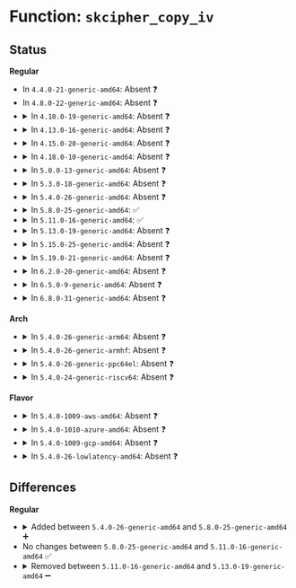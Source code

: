 # Function: <code>skcipher_copy_iv</code>

## Status
<b>Regular</b>
<ul>
<li>
In <code>4.4.0-21-generic-amd64</code>: Absent ❓
</li>
<li>
In <code>4.8.0-22-generic-amd64</code>: Absent ❓
</li>
<li>
<details>
<summary>In <code>4.10.0-19-generic-amd64</code>: Absent ❓</summary>

```json
{
  "name": "skcipher_copy_iv",
  "collision_type": "Unique Static",
  "inline_type": "Full",
  "funcs": [
    {
      "addr": 18446744071583000918,
      "name": "skcipher_copy_iv",
      "external": false,
      "loc": "crypto/skcipher.c:391",
      "file": "crypto/skcipher.c",
      "inline": "not declared, inlined",
      "caller_inline": [
        "crypto/skcipher.c:skcipher_walk_first"
      ],
      "caller_func": []
    }
  ],
  "symbols": []
}
```
</details>
</li>
<li>
<details>
<summary>In <code>4.13.0-16-generic-amd64</code>: Absent ❓</summary>

```json
{
  "name": "skcipher_copy_iv",
  "collision_type": "Unique Static",
  "inline_type": "Full",
  "funcs": [
    {
      "addr": 18446744071583051066,
      "name": "skcipher_copy_iv",
      "external": false,
      "loc": "crypto/skcipher.c:392",
      "file": "crypto/skcipher.c",
      "inline": "not declared, inlined",
      "caller_inline": [
        "crypto/skcipher.c:skcipher_walk_first"
      ],
      "caller_func": []
    }
  ],
  "symbols": []
}
```
</details>
</li>
<li>
<details>
<summary>In <code>4.15.0-20-generic-amd64</code>: Absent ❓</summary>

```json
{
  "name": "skcipher_copy_iv",
  "collision_type": "Unique Static",
  "inline_type": "Full",
  "funcs": [
    {
      "addr": 18446744071583216549,
      "name": "skcipher_copy_iv",
      "external": false,
      "loc": "crypto/skcipher.c:392",
      "file": "crypto/skcipher.c",
      "inline": "not declared, inlined",
      "caller_inline": [
        "crypto/skcipher.c:skcipher_walk_first"
      ],
      "caller_func": []
    }
  ],
  "symbols": []
}
```
</details>
</li>
<li>
<details>
<summary>In <code>4.18.0-10-generic-amd64</code>: Absent ❓</summary>

```json
{
  "name": "skcipher_copy_iv",
  "collision_type": "Unique Static",
  "inline_type": "Full",
  "funcs": [
    {
      "addr": 18446744071583424702,
      "name": "skcipher_copy_iv",
      "external": false,
      "loc": "crypto/skcipher.c:393",
      "file": "crypto/skcipher.c",
      "inline": "not declared, inlined",
      "caller_inline": [
        "crypto/skcipher.c:skcipher_walk_first"
      ],
      "caller_func": []
    }
  ],
  "symbols": []
}
```
</details>
</li>
<li>
<details>
<summary>In <code>5.0.0-13-generic-amd64</code>: Absent ❓</summary>

```json
{
  "name": "skcipher_copy_iv",
  "collision_type": "Unique Static",
  "inline_type": "Full",
  "funcs": [
    {
      "addr": 18446744071583545688,
      "name": "skcipher_copy_iv",
      "external": false,
      "loc": "crypto/skcipher.c:392",
      "file": "crypto/skcipher.c",
      "inline": "not declared, inlined",
      "caller_inline": [
        "crypto/skcipher.c:skcipher_walk_first"
      ],
      "caller_func": []
    }
  ],
  "symbols": []
}
```
</details>
</li>
<li>
<details>
<summary>In <code>5.3.0-18-generic-amd64</code>: Absent ❓</summary>

```json
{
  "name": "skcipher_copy_iv",
  "collision_type": "Unique Static",
  "inline_type": "Full",
  "funcs": [
    {
      "addr": 18446744071583735030,
      "name": "skcipher_copy_iv",
      "external": false,
      "loc": "crypto/skcipher.c:392",
      "file": "crypto/skcipher.c",
      "inline": "not declared, inlined",
      "caller_inline": [
        "crypto/skcipher.c:skcipher_walk_first"
      ],
      "caller_func": []
    }
  ],
  "symbols": []
}
```
</details>
</li>
<li>
<details>
<summary>In <code>5.4.0-26-generic-amd64</code>: Absent ❓</summary>

```json
{
  "name": "skcipher_copy_iv",
  "collision_type": "Unique Static",
  "inline_type": "Full",
  "funcs": [
    {
      "addr": 18446744071583844838,
      "name": "skcipher_copy_iv",
      "external": false,
      "loc": "crypto/skcipher.c:396",
      "file": "crypto/skcipher.c",
      "inline": "not declared, inlined",
      "caller_inline": [
        "crypto/skcipher.c:skcipher_walk_first"
      ],
      "caller_func": []
    }
  ],
  "symbols": []
}
```
</details>
</li>
<li>
<details>
<summary>In <code>5.8.0-25-generic-amd64</code>: ✅</summary>

```c
int skcipher_copy_iv(struct skcipher_walk * walk)
```

```json
{
  "name": "skcipher_copy_iv",
  "collision_type": "Unique Static",
  "inline_type": "No",
  "funcs": [
    {
      "addr": 18446744071584228912,
      "name": "skcipher_copy_iv",
      "external": false,
      "loc": "crypto/skcipher.c:396",
      "file": "crypto/skcipher.c",
      "inline": "seen, unknown",
      "caller_inline": [],
      "caller_func": [
        "crypto/skcipher.c:skcipher_walk_first"
      ]
    }
  ],
  "symbols": [
    {
      "addr": 18446744071584228912,
      "name": "skcipher_copy_iv",
      "section": ".text",
      "bind": "STB_LOCAL",
      "size": 195
    }
  ]
}
```
</details>
</li>
<li>
<details>
<summary>In <code>5.11.0-16-generic-amd64</code>: ✅</summary>

```c
int skcipher_copy_iv(struct skcipher_walk * walk)
```

```json
{
  "name": "skcipher_copy_iv",
  "collision_type": "Unique Static",
  "inline_type": "No",
  "funcs": [
    {
      "addr": 18446744071584347376,
      "name": "skcipher_copy_iv",
      "external": false,
      "loc": "crypto/skcipher.c:396",
      "file": "crypto/skcipher.c",
      "inline": "seen, unknown",
      "caller_inline": [],
      "caller_func": [
        "crypto/skcipher.c:skcipher_walk_first"
      ]
    }
  ],
  "symbols": [
    {
      "addr": 18446744071584347376,
      "name": "skcipher_copy_iv",
      "section": ".text",
      "bind": "STB_LOCAL",
      "size": 195
    }
  ]
}
```
</details>
</li>
<li>
<details>
<summary>In <code>5.13.0-19-generic-amd64</code>: Absent ❓</summary>

```json
{
  "name": "skcipher_copy_iv",
  "collision_type": "Unique Static",
  "inline_type": "Selective",
  "funcs": [
    {
      "addr": 18446744071584383680,
      "name": "skcipher_copy_iv",
      "external": false,
      "loc": "crypto/skcipher.c:397",
      "file": "crypto/skcipher.c",
      "inline": "not declared, inlined",
      "caller_inline": [],
      "caller_func": [
        "crypto/skcipher.c:skcipher_walk_first"
      ]
    }
  ],
  "symbols": [
    {
      "addr": 18446744071584383680,
      "name": "skcipher_copy_iv.constprop.0",
      "section": ".text",
      "bind": "STB_LOCAL",
      "size": 193
    }
  ]
}
```
</details>
</li>
<li>
<details>
<summary>In <code>5.15.0-25-generic-amd64</code>: Absent ❓</summary>

```json
{
  "name": "skcipher_copy_iv",
  "collision_type": "Unique Static",
  "inline_type": "Selective",
  "funcs": [
    {
      "addr": 18446744071584778912,
      "name": "skcipher_copy_iv",
      "external": false,
      "loc": "crypto/skcipher.c:397",
      "file": "crypto/skcipher.c",
      "inline": "not declared, inlined",
      "caller_inline": [],
      "caller_func": [
        "crypto/skcipher.c:skcipher_walk_first"
      ]
    }
  ],
  "symbols": [
    {
      "addr": 18446744071584778912,
      "name": "skcipher_copy_iv.constprop.0",
      "section": ".text",
      "bind": "STB_LOCAL",
      "size": 193
    }
  ]
}
```
</details>
</li>
<li>
<details>
<summary>In <code>5.19.0-21-generic-amd64</code>: Absent ❓</summary>

```json
{
  "name": "skcipher_copy_iv",
  "collision_type": "Unique Static",
  "inline_type": "Selective",
  "funcs": [
    {
      "addr": 18446744071585464080,
      "name": "skcipher_copy_iv",
      "external": false,
      "loc": "crypto/skcipher.c:397",
      "file": "crypto/skcipher.c",
      "inline": "not declared, inlined",
      "caller_inline": [],
      "caller_func": [
        "crypto/skcipher.c:skcipher_walk_first"
      ]
    }
  ],
  "symbols": [
    {
      "addr": 18446744071585464080,
      "name": "skcipher_copy_iv.constprop.0",
      "section": ".text",
      "bind": "STB_LOCAL",
      "size": 205
    }
  ]
}
```
</details>
</li>
<li>
<details>
<summary>In <code>6.2.0-20-generic-amd64</code>: Absent ❓</summary>

```json
{
  "name": "skcipher_copy_iv",
  "collision_type": "Unique Static",
  "inline_type": "Selective",
  "funcs": [
    {
      "addr": 18446744071586223696,
      "name": "skcipher_copy_iv",
      "external": false,
      "loc": "crypto/skcipher.c:397",
      "file": "crypto/skcipher.c",
      "inline": "not declared, inlined",
      "caller_inline": [],
      "caller_func": [
        "crypto/skcipher.c:skcipher_walk_first"
      ]
    }
  ],
  "symbols": [
    {
      "addr": 18446744071586223696,
      "name": "skcipher_copy_iv.constprop.0",
      "section": ".text",
      "bind": "STB_LOCAL",
      "size": 205
    }
  ]
}
```
</details>
</li>
<li>
<details>
<summary>In <code>6.5.0-9-generic-amd64</code>: Absent ❓</summary>

```json
{
  "name": "skcipher_copy_iv",
  "collision_type": "Unique Static",
  "inline_type": "Selective",
  "funcs": [
    {
      "addr": 18446744071586459280,
      "name": "skcipher_copy_iv",
      "external": false,
      "loc": "crypto/skcipher.c:415",
      "file": "crypto/skcipher.c",
      "inline": "not declared, inlined",
      "caller_inline": [],
      "caller_func": [
        "crypto/skcipher.c:skcipher_walk_first"
      ]
    }
  ],
  "symbols": [
    {
      "addr": 18446744071586459280,
      "name": "skcipher_copy_iv.constprop.0",
      "section": ".text",
      "bind": "STB_LOCAL",
      "size": 205
    }
  ]
}
```
</details>
</li>
<li>
<details>
<summary>In <code>6.8.0-31-generic-amd64</code>: Absent ❓</summary>

```json
{
  "name": "skcipher_copy_iv",
  "collision_type": "Unique Static",
  "inline_type": "Selective",
  "funcs": [
    {
      "addr": 18446744071586730384,
      "name": "skcipher_copy_iv",
      "external": false,
      "loc": "crypto/skcipher.c:414",
      "file": "crypto/skcipher.c",
      "inline": "not declared, inlined",
      "caller_inline": [],
      "caller_func": [
        "crypto/skcipher.c:skcipher_walk_first"
      ]
    }
  ],
  "symbols": [
    {
      "addr": 18446744071586730384,
      "name": "skcipher_copy_iv.constprop.0",
      "section": ".text",
      "bind": "STB_LOCAL",
      "size": 205
    }
  ]
}
```
</details>
</li>
</ul>
<b>Arch</b>
<ul>
<li>
<details>
<summary>In <code>5.4.0-26-generic-arm64</code>: Absent ❓</summary>

```json
{
  "name": "skcipher_copy_iv",
  "collision_type": "Unique Static",
  "inline_type": "Full",
  "funcs": [
    {
      "addr": 18446603336495658048,
      "name": "skcipher_copy_iv",
      "external": false,
      "loc": "crypto/skcipher.c:396",
      "file": "crypto/skcipher.c",
      "inline": "not declared, inlined",
      "caller_inline": [
        "crypto/skcipher.c:skcipher_walk_first"
      ],
      "caller_func": []
    }
  ],
  "symbols": []
}
```
</details>
</li>
<li>
<details>
<summary>In <code>5.4.0-26-generic-armhf</code>: Absent ❓</summary>

```json
{
  "name": "skcipher_copy_iv",
  "collision_type": "Unique Static",
  "inline_type": "Full",
  "funcs": [
    {
      "addr": 3229012360,
      "name": "skcipher_copy_iv",
      "external": false,
      "loc": "crypto/skcipher.c:396",
      "file": "crypto/skcipher.c",
      "inline": "not declared, inlined",
      "caller_inline": [
        "crypto/skcipher.c:skcipher_walk_first"
      ],
      "caller_func": []
    }
  ],
  "symbols": []
}
```
</details>
</li>
<li>
<details>
<summary>In <code>5.4.0-26-generic-ppc64el</code>: Absent ❓</summary>

```json
{
  "name": "skcipher_copy_iv",
  "collision_type": "Unique Static",
  "inline_type": "Full",
  "funcs": [
    {
      "addr": 13835058055289794848,
      "name": "skcipher_copy_iv",
      "external": false,
      "loc": "crypto/skcipher.c:396",
      "file": "crypto/skcipher.c",
      "inline": "not declared, inlined",
      "caller_inline": [
        "crypto/skcipher.c:skcipher_walk_first"
      ],
      "caller_func": []
    }
  ],
  "symbols": []
}
```
</details>
</li>
<li>
<details>
<summary>In <code>5.4.0-24-generic-riscv64</code>: Absent ❓</summary>

```json
{
  "name": "skcipher_copy_iv",
  "collision_type": "Unique Static",
  "inline_type": "Full",
  "funcs": [
    {
      "addr": 18446743936274810388,
      "name": "skcipher_copy_iv",
      "external": false,
      "loc": "crypto/skcipher.c:396",
      "file": "crypto/skcipher.c",
      "inline": "not declared, inlined",
      "caller_inline": [
        "crypto/skcipher.c:skcipher_walk_first"
      ],
      "caller_func": []
    }
  ],
  "symbols": []
}
```
</details>
</li>
</ul>
<b>Flavor</b>
<ul>
<li>
<details>
<summary>In <code>5.4.0-1009-aws-amd64</code>: Absent ❓</summary>

```json
{
  "name": "skcipher_copy_iv",
  "collision_type": "Unique Static",
  "inline_type": "Full",
  "funcs": [
    {
      "addr": 18446744071583813574,
      "name": "skcipher_copy_iv",
      "external": false,
      "loc": "crypto/skcipher.c:396",
      "file": "crypto/skcipher.c",
      "inline": "not declared, inlined",
      "caller_inline": [
        "crypto/skcipher.c:skcipher_walk_first"
      ],
      "caller_func": []
    }
  ],
  "symbols": []
}
```
</details>
</li>
<li>
<details>
<summary>In <code>5.4.0-1010-azure-amd64</code>: Absent ❓</summary>

```json
{
  "name": "skcipher_copy_iv",
  "collision_type": "Unique Static",
  "inline_type": "Full",
  "funcs": [
    {
      "addr": 18446744071583750630,
      "name": "skcipher_copy_iv",
      "external": false,
      "loc": "crypto/skcipher.c:396",
      "file": "crypto/skcipher.c",
      "inline": "not declared, inlined",
      "caller_inline": [
        "crypto/skcipher.c:skcipher_walk_first"
      ],
      "caller_func": []
    }
  ],
  "symbols": []
}
```
</details>
</li>
<li>
<details>
<summary>In <code>5.4.0-1009-gcp-amd64</code>: Absent ❓</summary>

```json
{
  "name": "skcipher_copy_iv",
  "collision_type": "Unique Static",
  "inline_type": "Full",
  "funcs": [
    {
      "addr": 18446744071583797334,
      "name": "skcipher_copy_iv",
      "external": false,
      "loc": "crypto/skcipher.c:396",
      "file": "crypto/skcipher.c",
      "inline": "not declared, inlined",
      "caller_inline": [
        "crypto/skcipher.c:skcipher_walk_first"
      ],
      "caller_func": []
    }
  ],
  "symbols": []
}
```
</details>
</li>
<li>
<details>
<summary>In <code>5.4.0-26-lowlatency-amd64</code>: Absent ❓</summary>

```json
{
  "name": "skcipher_copy_iv",
  "collision_type": "Unique Static",
  "inline_type": "Full",
  "funcs": [
    {
      "addr": 18446744071583898390,
      "name": "skcipher_copy_iv",
      "external": false,
      "loc": "crypto/skcipher.c:396",
      "file": "crypto/skcipher.c",
      "inline": "not declared, inlined",
      "caller_inline": [
        "crypto/skcipher.c:skcipher_walk_first"
      ],
      "caller_func": []
    }
  ],
  "symbols": []
}
```
</details>
</li>
</ul>

## Differences
<b>Regular</b>
<ul>
<li>
<details>
<summary>Added between <code>5.4.0-26-generic-amd64</code> and <code>5.8.0-25-generic-amd64</code> ➕</summary>

```c
int skcipher_copy_iv(struct skcipher_walk * walk)
```
</details>
</li>
<li>
No changes between <code>5.8.0-25-generic-amd64</code> and <code>5.11.0-16-generic-amd64</code> ✅
</li>
<li>
<details>
<summary>Removed between <code>5.11.0-16-generic-amd64</code> and <code>5.13.0-19-generic-amd64</code> ➖</summary>

```c
int skcipher_copy_iv(struct skcipher_walk * walk)
```
</details>
</li>
</ul>
